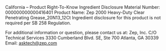  
 
 
California – Product Right-To-Know Ingredient Disclosure 
Material Number: 000000000000416401 
Product Name: Zep 2000 Heavy-Duty Clear Penetrating Grease_20N13_12Ct 
Ingredient disclosure for this product is not required per SB 258 Regulation. 
 
For additional information or question, please contact us at: 
Zep, Inc. 
C/O Technical Services 
3330 Cumberland Blvd. SE, Ste 700 
Atlanta, GA 30339 
Email: asktech@zep.com 
 
 
 
 
